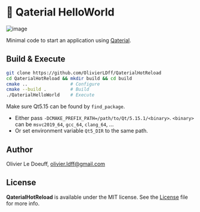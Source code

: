 # 👋 Qaterial HelloWorld

![image](https://user-images.githubusercontent.com/17255804/99988649-15512480-2db2-11eb-8f71-acd7515b3623.png)

Minimal code to start an application using [Qaterial](https://github.com/OlivierLDff/Qaterial). 

## Build & Execute

```bash
git clone https://github.com/OlivierLDff/QaterialHotReload
cd QaterialHotReload && mkdir build && cd build
cmake ..                # Configure
cmake --build .         # Build
./QaterialHelloWorld    # Execute
```

Make sure Qt5.15 can be found by `find_package`.
- Either pass `-DCMAKE_PREFIX_PATH=/path/to/Qt/5.15.1/<binary>`. `<binary>` can be `msvc2019_64`, `gcc_64`, `clang_64`, ...
- Or set environment variable `Qt5_DIR` to the same path.

## Author

Olivier Le Doeuff, [olivier.ldff@gmail.com](olivier.ldff@gmail.com)

## License

**QaterialHotReload** is available under the MIT license. See the [License](./License) file for more info.